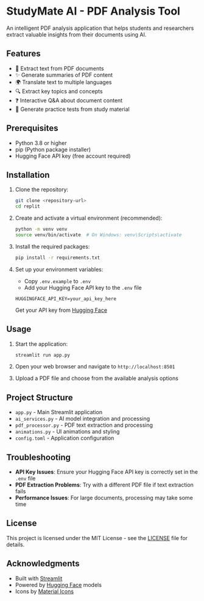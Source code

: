 # StudyMate AI - PDF Analysis Tool

An intelligent PDF analysis application that helps students and researchers extract valuable insights from their documents using AI.

## Features

- 📄 Extract text from PDF documents
- ✨ Generate summaries of PDF content
- 🌍 Translate text to multiple languages
- 🔍 Extract key topics and concepts
- ❓ Interactive Q&A about document content
- 📝 Generate practice tests from study material

## Prerequisites

- Python 3.8 or higher
- pip (Python package installer)
- Hugging Face API key (free account required)

## Installation

1. Clone the repository:
   ```bash
   git clone <repository-url>
   cd replit
   ```

2. Create and activate a virtual environment (recommended):
   ```bash
   python -m venv venv
   source venv/bin/activate  # On Windows: venv\Scripts\activate
   ```

3. Install the required packages:
   ```bash
   pip install -r requirements.txt
   ```

4. Set up your environment variables:
   - Copy `.env.example` to `.env`
   - Add your Hugging Face API key to the `.env` file
   ```
   HUGGINGFACE_API_KEY=your_api_key_here
   ```
   Get your API key from [Hugging Face](https://huggingface.co/settings/tokens)

## Usage

1. Start the application:
   ```bash
   streamlit run app.py
   ```

2. Open your web browser and navigate to `http://localhost:8501`

3. Upload a PDF file and choose from the available analysis options

## Project Structure

- `app.py` - Main Streamlit application
- `ai_services.py` - AI model integration and processing
- `pdf_processor.py` - PDF text extraction and processing
- `animations.py` - UI animations and styling
- `config.toml` - Application configuration

## Troubleshooting

- **API Key Issues**: Ensure your Hugging Face API key is correctly set in the `.env` file
- **PDF Extraction Problems**: Try with a different PDF file if text extraction fails
- **Performance Issues**: For large documents, processing may take some time

## License

This project is licensed under the MIT License - see the [LICENSE](LICENSE) file for details.

## Acknowledgments

- Built with [Streamlit](https://streamlit.io/)
- Powered by [Hugging Face](https://huggingface.co/) models
- Icons by [Material Icons](https://fonts.google.com/icons)
